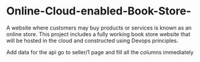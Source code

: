 # Online-Cloud-enabled-Book-Store-
A website where customers may buy products or services is known as an online store. This project includes a fully working book store website that will be hosted in the cloud and constructed using Devops principles.

Add data for the api
go to seller/1 page and fill all the columns
immediately
